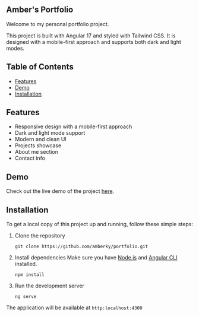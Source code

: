 ## Amber's Portfolio

Welcome to my personal portfolio project.

This project is built with Angular 17 and styled with Tailwind CSS.
It is designed with a mobile-first approach and supports both dark and light modes.

## Table of Contents

- [Features](#features)
- [Demo](#demo)
- [Installation](#installation)

## Features
- Responsive design with a mobile-first approach
- Dark and light mode support
- Modern and clean UI
- Projects showcase
- About me section
- Contact info

## Demo
Check out the live demo of the project [here](https://ambereu-portfolio.vercel.app/).

## Installation
To get a local copy of this project up and running, follow these simple steps:

1. Clone the repository
    ```
    git clone https://github.com/amberky/portfolio.git
    ```

1. Install dependencies
    Make sure you have [Node.js](https://nodejs.org/en) and [Angular CLI](https://www.npmjs.com/package/@angular/cli) installed.
    ```
    npm install
    ```

1. Run the development server
    ```
    ng serve
    ```

The application will be available at `http:localhost:4300`

